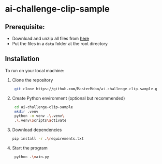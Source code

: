 ﻿# ai-challenge-clip-sample

## Prerequisite:

-   Download and unzip all files from [here](https://drive.google.com/drive/folders/1wzM8PtgxXgDDeQJtzGXmmEn1x43YDL9l)
-   Put the files in a `data` folder at the root directory

## Installation

To run on your local machine:

1. Clone the repository
    ```bash
     git clone https://github.com/MasterMobo/ai-challenge-clip-sample.git
    ```
2. Create Python environment (optional but recommended)
    ```bash
     cd ai-challenge-clip-sample
     mkdir .venv
     python -m venv .\.venv\
     .\.venv\Scripts\activate
    ```
3. Download dependencies
    ```bash
    pip install -r .\requirements.txt
    ```
4. Start the program
    ```bash
     python .\main.py
    ```
